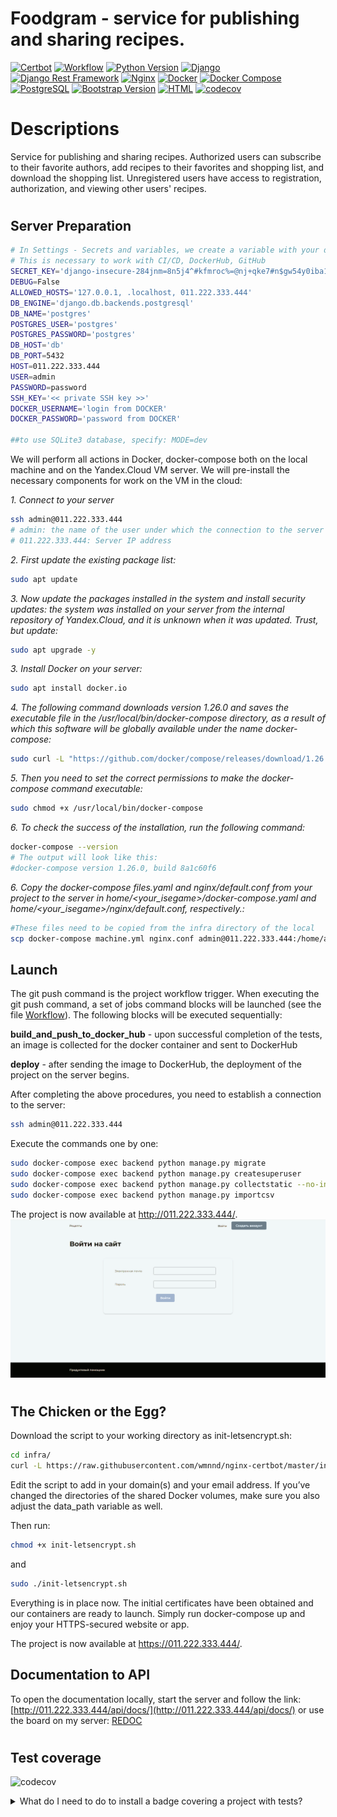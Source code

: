 # Foodgram - service for publishing and sharing recipes.
[![Certbot](https://img.shields.io/badge/-Certbot-003A6E?style=flat&logo=letsencrypt&logoColor=white)](https://certbot.eff.org/)
[![Workflow](https://github.com/EvgVol/foodgram_drf/actions/workflows/foodgram_workflow.yml/badge.svg)](https://github.com/evgvol//foodgram_drf/actions/workflows/foodgram_workflow.yml)
[![Python Version](https://img.shields.io/badge/Python-v3.11-blue)](https://www.python.org/downloads/release/python-3110/)
[![Django](https://img.shields.io/badge/Django-v4.2-green)](https://docs.djangoproject.com/en/4.2/)
[![Django Rest Framework](https://img.shields.io/badge/Django%20Rest%20Framework-v3.12-green)](https://www.django-rest-framework.org/)
[![Nginx](https://img.shields.io/badge/-NGINX-464646?style=flat-square&logo=NGINX)](https://nginx.org/ru/)
[![Docker](https://img.shields.io/badge/-Docker-464646?style=flat-square&logo=docker)](https://www.docker.com/)
[![Docker Compose](https://img.shields.io/badge/-Docker_Compose-384d54?style=flat-square&logo=docker&logoColor=white)](https://www.docker.com/)
[![PostgreSQL](https://img.shields.io/badge/PostgreSQL-13.0-336791?logo=postgresql&logoColor=white)](https://www.postgresql.org/)
[![Bootstrap Version](https://img.shields.io/badge/bootstrap-v4.3-orange)](https://getbootstrap.com/docs/4.3/getting-started/introduction/)
[![HTML](https://img.shields.io/badge/HTML-v5-red)](https://developer.mozilla.org/en-US/docs/Web/Guide/HTML/HTML5)
[![codecov](https://codecov.io/gh/EvgVol/foodgram-project-react/branch/master/graph/badge.svg?token=FKKAKXU90C)](https://codecov.io/gh/EvgVol/foodgram-project-react)


# Descriptions
Service for publishing and sharing recipes.
Authorized users can subscribe to their favorite authors, add recipes to their favorites and shopping list, and download the shopping list. Unregistered users have access to registration, authorization, and viewing other users' recipes.

#

## Server Preparation

```bash
# In Settings - Secrets and variables, we create a variable with your data
# This is necessary to work with CI/CD, DockerHub, GitHub
SECRET_KEY='django-insecure-284jnm=8n5j4^#kfmroc%=@nj+qke7#n$gw54y0iba1-&##f(d'
DEBUG=False
ALLOWED_HOSTS='127.0.0.1, .localhost, 011.222.333.444'
DB_ENGINE='django.db.backends.postgresql'
DB_NAME='postgres'
POSTGRES_USER='postgres'
POSTGRES_PASSWORD='postgres'
DB_HOST='db'
DB_PORT=5432
HOST=011.222.333.444
USER=admin
PASSWORD=password
SSH_KEY='<< private SSH key >>'
DOCKER_USERNAME='login from DOCKER'
DOCKER_PASSWORD='password from DOCKER'

##to use SQLite3 database, specify: MODE=dev
```

We will perform all actions in Docker, docker-compose both on the local machine and on the Yandex.Cloud VM server.
We will pre-install the necessary components for work on the VM in the cloud:

*1. Connect to your server*

```bash
ssh admin@011.222.333.444
# admin: the name of the user under which the connection to the server will be made
# 011.222.333.444: Server IP address
```

*2. First update the existing package list:*

```bash
sudo apt update
```

*3. Now update the packages installed in the system and install security updates: the system was installed on your server from the internal repository of Yandex.Cloud, and it is unknown when it was updated. Trust, but update:*

```bash
sudo apt upgrade -y
```

*3. Install Docker on your server:*

```bash
sudo apt install docker.io
```

*4. The following command downloads version 1.26.0 and saves the executable file in the /usr/local/bin/docker-compose directory, as a result of which this software will be globally available under the name docker-compose:*

```bash
sudo curl -L "https://github.com/docker/compose/releases/download/1.26.0/docker-compose-$(uname -s)-$(uname -m)" -o /usr/local/bin/docker-compose
```

*5. Then you need to set the correct permissions to make the docker-compose command executable:*
```bash
sudo chmod +x /usr/local/bin/docker-compose
```

*6. To check the success of the installation, run the following command:*

```bash
docker-compose --version
# The output will look like this:
#docker-compose version 1.26.0, build 8a1c60f6
```

*6. Copy the docker-compose files.yaml and nginx/default.conf from your project to the server in home/<your_isegame>/docker-compose.yaml and home/<your_isegame>/nginx/default.conf, respectively.:*

```bash
#These files need to be copied from the infra directory of the local
scp docker-compose machine.yml nginx.conf admin@011.222.333.444:/home/admin/
```
## Launch

The git push command is the project workflow trigger. When executing the git push command, a set of jobs command blocks will be launched (see the file [Workflow](https://github.com/EvgVol/Foodgram_DRF/actions/workflows/foodgram_workflow.yml)). The following blocks will be executed sequentially:

**build_and_push_to_docker_hub** - upon successful completion of the tests, an image is collected for the docker container and sent to DockerHub

**deploy** - after sending the image to DockerHub, the deployment of the project on the server begins.

After completing the above procedures, you need to establish a connection to the server:

```bash
ssh admin@011.222.333.444
```

Execute the commands one by one:

```bash
sudo docker-compose exec backend python manage.py migrate
sudo docker-compose exec backend python manage.py createsuperuser
sudo docker-compose exec backend python manage.py collectstatic --no-input
sudo docker-compose exec backend python manage.py importcsv
```

The project is now available at http://011.222.333.444/.
[![example](https://raw.githubusercontent.com/EvgVol/foodgram_drf/master/animation.gif)]()
#

## The Chicken or the Egg?

Download the script to your working directory as init-letsencrypt.sh:

```bash
cd infra/
curl -L https://raw.githubusercontent.com/wmnnd/nginx-certbot/master/init-letsencrypt.sh > init-letsencrypt.sh
```
Edit the script to add in your domain(s) and your email address. If you’ve changed the directories of the shared Docker volumes, make sure you also adjust the data_path variable as well.

Then run:
```bash
chmod +x init-letsencrypt.sh
``` 
and

```bash
sudo ./init-letsencrypt.sh
```

Everything is in place now. The initial certificates have been obtained and our containers are ready to launch. Simply run docker-compose up and enjoy your HTTPS-secured website or app.

The project is now available at https://011.222.333.444/.


## Documentation to API   
To open the documentation locally, start the server and follow the link:
[http://011.222.333.444/api/docs/](http://011.222.333.444/api/docs/) or use the board on my server: [REDOC](https://ifood.sytes.net/api/docs/)

#  

## Test coverage

![codecov](https://codecov.io/gh/EvgVol/foodgram-project-react/branch/master/graphs/sunburst.svg?token=FKKAKXU90C)


</b></details>
<details>
<summary>What do I need to do to install a badge covering a project with tests? </summary><br><b>

*  #### 1. Register on the service: [codecov.io](https://codecov.io)


* #### 2. Configure integration, add a step to send data to the service
  #### Adding CODECOV_TOKEN to the secrets of this repository
  #### #### Below is the code that needs to be added to foodgram_workflow.yml (for a more complete example, see [here](https://github.com/codecov/codecov-action#usage )):
```bash
    - name: Upload coverage reports to Codecov
      uses: codecov/codecov-action@v2
      with:
        token: ${{ secrets.CODECOV_TOKEN }}
        files: ./coverage.xml
        flags: pytest
        name: foodgram-pytest-cov
        env_vars: OS,PYTHON
        fail_ci_if_error: true
        verbose: true
```

* #### 3. As soon as you make a pull request, you can get an analysis of the test coverage on the service [codecov.io ](https://codecov.io )


</b></details>



#            
